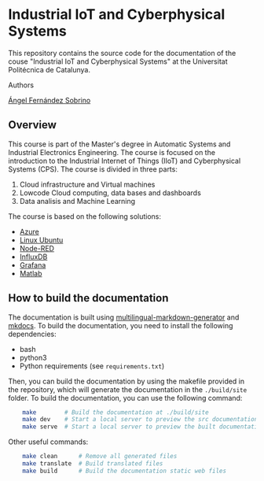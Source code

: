 # Industrial IoT and Cyberphysical Systems

This repository contains the source code for the documentation of the couse "Industrial IoT and Cyberphysical Systems" at the Universitat Politécnica de Catalunya.

Authors

[Ángel Fernández Sobrino](https://github.com/angelfernandezsobrino)

## Overview

This course is part of the Master's degree in Automatic Systems and Industrial Electronics Engineering. The course is focused on the introduction to the Industrial Internet of Things (IIoT) and Cyberphysical Systems (CPS). The course is divided in three parts:

1. Cloud infrastructure and Virtual machines
2. Lowcode Cloud computing, data bases and dashboards
3. Data analisis and Machine Learning

The course is based on the following solutions:

- [Azure](https://azure.microsoft.com/en-us/)
- [Linux Ubuntu](https://ubuntu.com/)
- [Node-RED](https://nodered.org/)
- [InfluxDB](https://www.influxdata.com/)
- [Grafana](https://grafana.com/)
- [Matlab](https://www.mathworks.com/products/matlab.html)


## How to build the documentation

The documentation is built using [multilingual-markdown-generator](https://github.com/ryul1206/multilingual-markdown) and [mkdocs](https://www.mkdocs.org/). To build the documentation, you need to install the following dependencies:


- bash
- python3
- Python requirements (see `requirements.txt`)


Then, you can build the documentation by using the makefile provided in the repository, which will generate the documentation in the `./build/site` folder. To build the documentation, you can use the following command:


```bash
    make        # Build the documentation at ./build/site
    make dev    # Start a local server to preview the src documentation
    make serve  # Start a local server to preview the built documentation
```
Other useful commands:

```bash
    make clean      # Remove all generated files
    make translate  # Build translated files
    make build      # Build the documentation static web files
```

